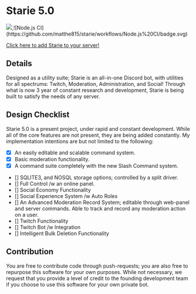 # Starie 5.0
<div class="center">
  <a href="https://discord.gg/wG826KK">
    <img src="https://discordapp.com/api/guilds/606926504424767488/embed.png">
  </a>
  ![Node.js CI](https://github.com/matthe815/starie/workflows/Node.js%20CI/badge.svg)
</div>

<a href="https://discord.com/api/oauth2/authorize?client_id=279451341909262337&permissions=11398&scope=bot%20applications.commands">Click here to add Starie to your server!</a>

## Details
Designed as a utility suite; Starie is an all-in-one Discord bot, with utilities for all spectrums: Twitch, Moderation, Administration, and Social! Through what is now 3 year of constant research and development, Starie is being built to satisfy the needs of any server.

## Design Checklist
Starie 5.0 is a present project, under rapid and constant development. While all of the core features are not present, they are being added constantly.
My implementation intentions are but not limited to the following:

- [X] An easily editable and scalable command system.
- [X] Basic moderation functionality.
- [X] A command suite completely with the new Slash Command system.
- [] SQLITE3, and NOSQL storage options; controlled by a split driver.
- [] Full Control /w an online panel.
- [] Social Economy Functionality
- [] Social Experience System /w Auto Roles
- [] An Advanced Moderation Record System; editable through web-panel and server commands. Able to track and record any moderation action on a user.
- [] Twitch Functionality
- [] Twitch Bot /w Integration
- [] Intelligent Bulk Deletion Functionality

## Contribution
You are free to contribute code through push-requests; you are also free to repurpose this software for your own purposes. While not necessary, we request that you provide a level of credit to the founding development team if you choose to use this software for your own private bot.